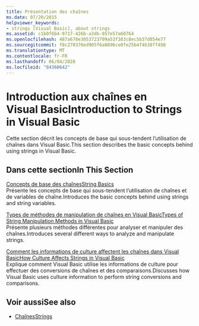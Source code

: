 ```yaml
---
title: Présentation des chaînes
ms.date: 07/20/2015
helpviewer_keywords:
- strings [Visual Basic], about strings
ms.assetid: c1b0f6b4-9717-426b-a3db-957e57a60764
ms.openlocfilehash: 487a678e3053723709a53f383c8ec5b37d854e77
ms.sourcegitcommit: f8c270376ed905f6a8896ce0fe25b4f4b38ff498
ms.translationtype: MT
ms.contentlocale: fr-FR
ms.lasthandoff: 06/04/2020
ms.locfileid: "84360642"
---
```

# <a name="introduction-to-strings-in-visual-basic"></a><span data-ttu-id="18543-102">Introduction aux chaînes en Visual Basic</span><span class="sxs-lookup"><span data-stu-id="18543-102">Introduction to Strings in Visual Basic</span></span>
<span data-ttu-id="18543-103">Cette section décrit les concepts de base qui sous-tendent l’utilisation de chaînes dans Visual Basic.</span><span class="sxs-lookup"><span data-stu-id="18543-103">This section describes the basic concepts behind using strings in Visual Basic.</span></span>  
  
## <a name="in-this-section"></a><span data-ttu-id="18543-104">Dans cette section</span><span class="sxs-lookup"><span data-stu-id="18543-104">In This Section</span></span>  
 [<span data-ttu-id="18543-105">Concepts de base des chaînes</span><span class="sxs-lookup"><span data-stu-id="18543-105">String Basics</span></span>](string-basics.md)  
 <span data-ttu-id="18543-106">Présente les concepts de base qui sous-tendent l’utilisation de chaînes et de variables de chaîne.</span><span class="sxs-lookup"><span data-stu-id="18543-106">Introduces the basic concepts behind using strings and string variables.</span></span>  
  
 [<span data-ttu-id="18543-107">Types de méthodes de manipulation de chaînes en Visual Basic</span><span class="sxs-lookup"><span data-stu-id="18543-107">Types of String Manipulation Methods in Visual Basic</span></span>](types-of-string-manipulation-methods.md)  
 <span data-ttu-id="18543-108">Présente plusieurs méthodes différentes pour analyser et manipuler des chaînes.</span><span class="sxs-lookup"><span data-stu-id="18543-108">Introduces several different ways to analyze and manipulate strings.</span></span>  
  
 [<span data-ttu-id="18543-109">Comment les informations de culture affectent les chaînes dans Visual Basic</span><span class="sxs-lookup"><span data-stu-id="18543-109">How Culture Affects Strings in Visual Basic</span></span>](how-culture-affects-strings.md)  
 <span data-ttu-id="18543-110">Explique comment Visual Basic utilise les informations de culture pour effectuer des conversions de chaînes et des comparaisons.</span><span class="sxs-lookup"><span data-stu-id="18543-110">Discusses how Visual Basic uses culture information to perform string conversions and comparisons.</span></span>  
  
## <a name="see-also"></a><span data-ttu-id="18543-111">Voir aussi</span><span class="sxs-lookup"><span data-stu-id="18543-111">See also</span></span>

- [<span data-ttu-id="18543-112">Chaînes</span><span class="sxs-lookup"><span data-stu-id="18543-112">Strings</span></span>](index.md)
